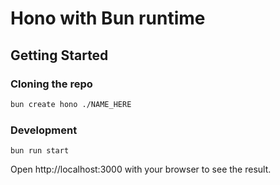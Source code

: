 # Hono with Bun runtime

## Getting Started

### Cloning the repo

```sh
bun create hono ./NAME_HERE
```

### Development
```
bun run start
```

Open http://localhost:3000 with your browser to see the result.

